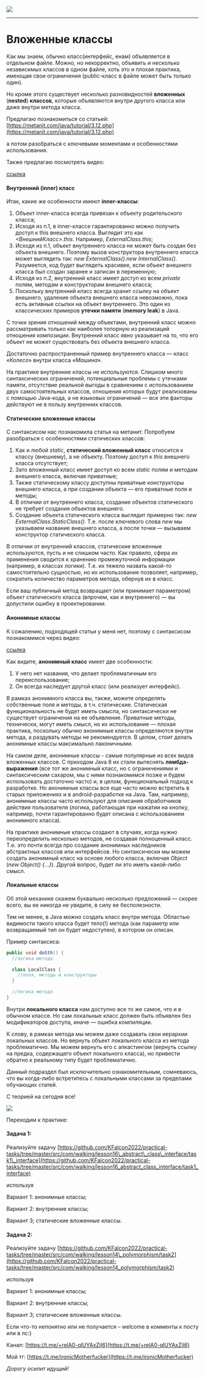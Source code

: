 ![](../../commonmedia/header.png)

***

   

Вложенные классы
================

Как мы знаем, обычно класс(интерфейс, енам) объявляется в отдельном файле. Можно, но некорректно, объявить и несколько независимых классов в одном файле, хоть это и плохая практика, имеющая свои ограничения (public-класс в файле может быть только один).

Но кроме этого существует несколько разновидностей **вложенных** (**nested**) **классов**, которые объявляются внутри другого класса или даже внутри метода класса.

Предлагаю познакомиться со статьей: [https://metanit.com/java/tutorial/3.12.php](https://metanit.com/java/tutorial/3.12.php)

а потом разобраться с ключевыми моментами и особенностями использования.

Также предлагаю посмотреть видео:

[ссылка](https://www.youtube.com/watch?v=EvL0eO3VX14&list=PL786bPIlqEjRDXpAKYbzpdTaOYsWyjtCX&index=58)

  

#### Внутренний (inner) класс

Итак, какие же особенности имеют **inner-классы**:

1.  Объект inner-класса всегда привязан к объекту родительского класса;
2.  Исходя из п.1, в inner-классе гарантированно можно получить доступ к this внешнего класса. Выглядит это как _<ВнешнийКласс>.this_. Например, _ExternalClass.this_;
3.  Исходя из п.1, объект внутреннего класса не может быть создан без объекта внешнего. Поэтому вызов конструктора внутреннего класса может выглядеть так: _new ExternalClass().new InternalClass()_. Разумеется, код будет выглядеть красивее, если объект внешнего класса был создан заранее и записан в переменную;
4.  Исходя из п.2, внутренний класс имеет доступ ко всем _private_ полям, методам и конструкторам внешнего класса;
5.  Поскольку внутренний класс всегда хранит ссылку на объект внешнего, удаление объекта внешнего класса невозможно, пока есть активные ссылки на объект внутреннего. Это один из классических примеров **утечки памяти** (**memory leak**) в Java.

С точки зрения отношений между объектами, внутренний класс можно рассматривать только как наиболее топорную из реализаций отношения композиции. Внутренний класс явно указывает на то, что его объект не может существовать без объекта внешнего класса.

Достаточно распространенный пример внутреннего класса — класс «_Колесо_» внутри класса «_Машина_».

На практике внутренние классы не используются. Слишком много синтаксических ограничений, потенциальные проблемы с утечками памяти, отсутствие реальной выгоды в сравнением с использованием двух самостоятельных классов, отношения которых будут реализованы с помощью Java-кода, а не языковых ограничений — все эти факторы действуют не в пользу внутренних классов.

  

#### Статические вложенные классы

С синтаксисом нас познакомила статья на метанит. Попробуем разобраться с особенностями статических классов:

1.  Как и любой _static_, **статический вложенный класс** относится к классу (внешнему), а не объекту. Поэтому доступ к _this_ внешнего класса отсутствует;
2.  Зато вложенный класс имеет доступ ко всем _static_ полям и методам внешнего класса, включая приватные;
3.  Также статическому классу доступны приватные конструкторы внешнего класса, а при создании объекта — его приватные поля и методы;
4.  В отличии от внутреннего класса, создание объектов статического не требует создания объектов внешнего.
5.  Создание объекта статического класса выглядит примерно так: _new ExternalClass.StaticClass()_. Т.е. после ключевого слова _new_ мы указываем название внешнего класса, а после точки — вызываем конструктор статического класса.

В отличии от внутренний классов, статические вложенные используются, пусть и не слишком часто. Как правило, сфера их применения сводится к хранению промежуточной информации (например, в классах логики). Т.е. их тяжело назвать какой-то самостоятельно сущностью, но их использование позволяет, например, сократить количество параметров метода, обернув их в класс.

Если ваш публичный метод возвращает (или принимает параметром) объект статического класса (впрочем, как и внутреннего) — вы допустили ошибку в проектировании.

  

#### Анонимные классы

К сожалению, подходящей статьи у меня нет, поэтому с синтаксисом познакомимся через видео:

[ссылка](https://www.youtube.com/watch?v=zxcXDVotj_4&list=PL786bPIlqEjRDXpAKYbzpdTaOYsWyjtCX&index=58)

Как видите, **анонимный класс** имеет две особенности:

1.  У него нет названия, что делает проблематичным его переиспользование;
2.  Он всегда наследует другой класс (или реализует интерфейс).

В рамках анонимного класса вы, также, можете определять собственные поля и методы, в т.ч. статические. Статическая функциональность не будет иметь смысла, но синтаксически не существует ограничения на ее объявление. Приватные методы, технически, могут иметь смысл, но их использование — плохая практика, поскольку обычно анонимные классы определяются внутри метода, а раздувать методы не рекомендуется. В целом, стоит делать анонимные классы максимально лаконичными.

На самом деле, анонимные классы - самые популярные из всех видов вложенных классов. С приходом Java 8 их стали вытеснять **лямбда-выражения** (все тот же анонимный класс, но с ограничениями и синтаксическим сахаром, мы с ними познакомимся позже и будем использовать достаточно часто) и, в целом, функциональный подход к разработке. Но анонимные классы все еще часто можно встретить в старых приложениях и в android-разработке на Java. Там, например, анонимные классы часто используют для описания обработчиков действия пользователя (логика, работающая при нажатии на кнопку, например, почти гарантированно будет описана с использованием анонимного класса).

На практике анонимные классы создают в случаях, когда нужно переопределить несколько методов, не создавая полноценный класс. Т.е. это почти всегда про создание анонимных наследников абстрактных классов или интерфейсов. Но синтаксически мы можем создать анонимный класс на основе любого класса, включая _Object_ (_new_ _Object() {...}_). Другой вопрос, будет ли это иметь какой-либо смысл.

  

#### Локальные классы

Об этой механике скажем буквально несколько предложений — скорее всего, вы ее никогда не увидите, в силу ее бесполезности.

Тем не менее, в Java можно создать класс внутри метода. Областью видимости такого класса будет тело(!) метода (как параметр или возвращаемый тип он будет недоступен), в котором он описан.

Пример синтаксиса:

```java
public void doSth() {
  //логика метода

  class LocalClass {
    //поля, методы и конструкторы
  }

  //логика метода
}
```

Внутри **локального класса** нам доступно все то же самое, что и в обычном классе. Но сам локальные класс должен быть объявлен без модификаторов доступа, иначе — ошибка компиляции.

К слову, в рамках метода мы можем даже создавать свои иерархии локальных классов. Но вернуть объект локального класса из метода проблематично. Мы можем вернуть его с апкастингом (вернуть ссылку на предка, содержащего объект локального класса), но привести обратно к реальному типу будет проблематично.

Данный подраздел был исключительно ознакомительным, сомневаюсь, что вы когда-либо встретитесь с локальными классами за пределами обучающих статей.

  

С теорией на сегодня все!

![](../../commonmedia/footer.png)

  

Переходим к практике:

#### Задача 1:

Реализуйте задачу [https://github.com/KFalcon2022/practical-tasks/tree/master/src/com/walking/lesson16\_abstract\_class\_interface/task1\_interface](https://github.com/KFalcon2022/practical-tasks/tree/master/src/com/walking/lesson16_abstract_class_interface/task1_interface)

используя

Вариант 1: анонимные классы;

Вариант 2: внутренние классы;

Вариант 3; статические вложенные классы.

  

#### Задача 2:

Реализуйте задачу [https://github.com/KFalcon2022/practical-tasks/tree/master/src/com/walking/lesson14\_polymorphism/task2](https://github.com/KFalcon2022/practical-tasks/tree/master/src/com/walking/lesson14_polymorphism/task2)

используя

Вариант 1: анонимные классы;

Вариант 2: внутренние классы;

Вариант 3; статические вложенные классы.

  

Если что-то непонятно или не получается – welcome в комменты к посту или в лс:)

Канал: [https://t.me/+relA0-qlUYAxZjI6](https://t.me/+relA0-qlUYAxZjI6)

Мой тг: [https://t.me/ironicMotherfucker](https://t.me/ironicMotherfucker)

_Дорогу осилит идущий!_
